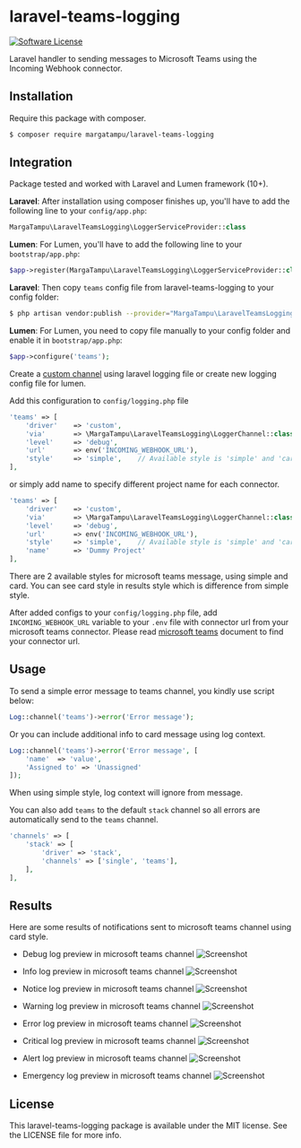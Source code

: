 # laravel-teams-logging
[![Software License](https://img.shields.io/badge/license-MIT-brightgreen.svg?style=flat-square)](LICENSE.md)

Laravel handler to sending messages to Microsoft Teams using the Incoming Webhook connector.

## Installation

Require this package with composer.

```bash
$ composer require margatampu/laravel-teams-logging
```

## Integration

Package tested and worked with Laravel and Lumen framework (10+).

**Laravel**: After installation using composer finishes up, you'll have to add the following line to your `config/app.php`:

```php
MargaTampu\LaravelTeamsLogging\LoggerServiceProvider::class
```

**Lumen**: For Lumen, you'll have to add the following line to your `bootstrap/app.php`:

```php
$app->register(MargaTampu\LaravelTeamsLogging\LoggerServiceProvider::class);
```

**Laravel**: Then copy `teams` config file from laravel-teams-logging to your config folder:

```bash
$ php artisan vendor:publish --provider="MargaTampu\LaravelTeamsLogging\LoggerServiceProvider"
```

**Lumen**: For Lumen, you need to copy file manually to your config folder and enable it in `bootstrap/app.php`:

```php
$app->configure('teams');
```

Create a [custom channel](https://laravel.com/docs/master/logging#creating-custom-channels) using laravel logging file or create new logging config file for lumen.

Add this configuration to `config/logging.php` file

```php
'teams' => [
    'driver'    => 'custom',
    'via'       => \MargaTampu\LaravelTeamsLogging\LoggerChannel::class,
    'level'     => 'debug',
    'url'       => env('INCOMING_WEBHOOK_URL'),
    'style'     => 'simple',    // Available style is 'simple' and 'card', default is 'simple'
],
```

or simply add name to specify different project name for each connector.

```php
'teams' => [
    'driver'    => 'custom',
    'via'       => \MargaTampu\LaravelTeamsLogging\LoggerChannel::class,
    'level'     => 'debug',
    'url'       => env('INCOMING_WEBHOOK_URL'),
    'style'     => 'simple',    // Available style is 'simple' and 'card', default is 'simple'
    'name'      => 'Dummy Project'
],
```

There are 2 available styles for microsoft teams message, using simple and card. You can see card style in results style which is difference from simple style.

After added configs to your `config/logging.php` file, add `INCOMING_WEBHOOK_URL` variable to your `.env` file with connector url from your microsoft teams connector. Please read [microsoft teams](https://docs.microsoft.com/en-us/microsoftteams/platform/concepts/connectors/connectors-using) document to find your connector url.

## Usage

To send a simple error message to teams channel, you kindly use script below:

```php
Log::channel('teams')->error('Error message');
```

Or you can include additional info to card message using log context.

```php
Log::channel('teams')->error('Error message', [
    'name'  => 'value',
    'Assigned to' => 'Unassigned'
]);
```

When using simple style, log context will ignore from message.

You can also add `teams` to the default `stack` channel so all errors are automatically send to the `teams` channel.

```php
'channels' => [
    'stack' => [
        'driver' => 'stack',
        'channels' => ['single', 'teams'],
    ],
],
```

## Results

Here are some results of notifications sent to microsoft teams channel using card style.

- Debug log preview in microsoft teams channel
  ![Screenshot](https://raw.githubusercontent.com/margatampu/laravel-teams-logging/master/assets/ltl-1debug.png)

- Info log preview in microsoft teams channel
  ![Screenshot](https://raw.githubusercontent.com/margatampu/laravel-teams-logging/master/assets/ltl-2info.png)

- Notice log preview in microsoft teams channel
  ![Screenshot](https://raw.githubusercontent.com/margatampu/laravel-teams-logging/master/assets/ltl-3notice.png)

- Warning log preview in microsoft teams channel
  ![Screenshot](https://raw.githubusercontent.com/margatampu/laravel-teams-logging/master/assets/ltl-4warning.png)

- Error log preview in microsoft teams channel
  ![Screenshot](https://raw.githubusercontent.com/margatampu/laravel-teams-logging/master/assets/ltl-5error.png)

- Critical log preview in microsoft teams channel
  ![Screenshot](https://raw.githubusercontent.com/margatampu/laravel-teams-logging/master/assets/ltl-6critical.png)

- Alert log preview in microsoft teams channel
  ![Screenshot](https://raw.githubusercontent.com/margatampu/laravel-teams-logging/master/assets/ltl-7alert.png)

- Emergency log preview in microsoft teams channel
  ![Screenshot](https://raw.githubusercontent.com/margatampu/laravel-teams-logging/master/assets/ltl-8emergency.png)

## License

This laravel-teams-logging package is available under the MIT license. See the LICENSE file for more info.
